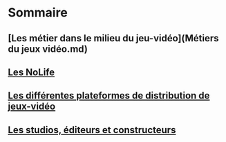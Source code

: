 # Sommaire
## [Les métier dans le milieu du jeu-vidéo](Métiers du jeux vidéo.md)
## [Les NoLife](nolife.md)
## [Les différentes plateformes de distribution de jeux-vidéo](plateformes.md)
## [Les studios, éditeurs et constructeurs](studioEditeurConstructeur.md)
